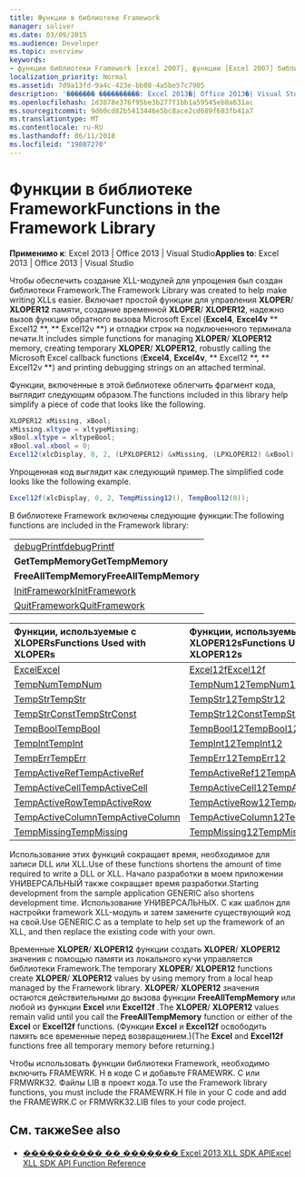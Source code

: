 ```yaml
---
title: Функции в библиотеке Framework
manager: soliver
ms.date: 03/09/2015
ms.audience: Developer
ms.topic: overview
keywords:
- функции библиотеки Framework [excel 2007], функции [Excel 2007] библиотеки Framework
localization_priority: Normal
ms.assetid: 7d9a13fd-9a4c-423e-bb08-4a5be57c7905
description: '������� ����������: Excel 2013�| Office 2013�| Visual Studio'
ms.openlocfilehash: 1d3878e376f95be3b277f1bb1a59545eb0a631ac
ms.sourcegitcommit: 9d60cd82b5413446e5bc8ace2cd689f683fb41a7
ms.translationtype: MT
ms.contentlocale: ru-RU
ms.lasthandoff: 06/11/2018
ms.locfileid: "19807270"
---
```

# <a name="functions-in-the-framework-library"></a><span data-ttu-id="2f127-104">Функции в библиотеке Framework</span><span class="sxs-lookup"><span data-stu-id="2f127-104">Functions in the Framework Library</span></span>

<span data-ttu-id="2f127-105">**Применимо к**: Excel 2013 | Office 2013 | Visual Studio</span><span class="sxs-lookup"><span data-stu-id="2f127-105">**Applies to**: Excel 2013 | Office 2013 | Visual Studio</span></span> 
  
<span data-ttu-id="2f127-106">Чтобы обеспечить создание XLL-модулей для упрощения был создан библиотеки Framework.</span><span class="sxs-lookup"><span data-stu-id="2f127-106">The Framework Library was created to help make writing XLLs easier.</span></span> <span data-ttu-id="2f127-107">Включает простой функции для управления **XLOPER**/ **XLOPER12** памяти, создание временной **XLOPER**/ **XLOPER12**, надежно вызов функции обратного вызова Microsoft Excel (**Excel4**, **Excel4v** ** Excel12 **, ** Excel12v **) и отладки строк на подключенного терминала печати.</span><span class="sxs-lookup"><span data-stu-id="2f127-107">It includes simple functions for managing **XLOPER**/ **XLOPER12** memory, creating temporary **XLOPER**/ **XLOPER12**, robustly calling the Microsoft Excel callback functions (**Excel4**, **Excel4v**, ** Excel12 **, ** Excel12v **) and printing debugging strings on an attached terminal.</span></span>
  
<span data-ttu-id="2f127-108">Функции, включенные в этой библиотеке облегчить фрагмент кода, выглядит следующим образом.</span><span class="sxs-lookup"><span data-stu-id="2f127-108">The functions included in this library help simplify a piece of code that looks like the following.</span></span>
  
```cs
XLOPER12 xMissing, xBool;
xMissing.xltype = xltypeMissing;
xBool.xltype = xltypeBool;
xBool.val.xbool = 0;
Excel12(xlcDisplay, 0, 2, (LPXLOPER12) &xMissing, (LPXLOPER12) &xBool);
```

<span data-ttu-id="2f127-109">Упрощенная код выглядит как следующий пример.</span><span class="sxs-lookup"><span data-stu-id="2f127-109">The simplified code looks like the following example.</span></span>
  
```cs
Excel12f(xlcDisplay, 0, 2, TempMissing12(), TempBool12(0));
```

<span data-ttu-id="2f127-110">В библиотеке Framework включены следующие функции:</span><span class="sxs-lookup"><span data-stu-id="2f127-110">The following functions are included in the Framework library:</span></span>
  
||
|:-----|
|[<span data-ttu-id="2f127-111">debugPrintf</span><span class="sxs-lookup"><span data-stu-id="2f127-111">debugPrintf</span></span>](debugprintf.md) <br/> |
|<span data-ttu-id="2f127-112">**GetTempMemory**</span><span class="sxs-lookup"><span data-stu-id="2f127-112">**GetTempMemory**</span></span> <br/> |
|<span data-ttu-id="2f127-113">**FreeAllTempMemory**</span><span class="sxs-lookup"><span data-stu-id="2f127-113">**FreeAllTempMemory**</span></span> <br/> |
|[<span data-ttu-id="2f127-114">InitFramework</span><span class="sxs-lookup"><span data-stu-id="2f127-114">InitFramework</span></span>](initframework.md) <br/> |
|[<span data-ttu-id="2f127-115">QuitFramework</span><span class="sxs-lookup"><span data-stu-id="2f127-115">QuitFramework</span></span>](quitframework.md) <br/> |
   
|<span data-ttu-id="2f127-116">**Функции, используемые с XLOPERs**</span><span class="sxs-lookup"><span data-stu-id="2f127-116">**Functions Used with XLOPERs**</span></span>|<span data-ttu-id="2f127-117">**Функции, используемые с XLOPER12s**</span><span class="sxs-lookup"><span data-stu-id="2f127-117">**Functions Used with XLOPER12s**</span></span>|
|:-----|:-----|
|[<span data-ttu-id="2f127-118">Excel</span><span class="sxs-lookup"><span data-stu-id="2f127-118">Excel</span></span>](excel-excel12f.md) <br/> |[<span data-ttu-id="2f127-119">Excel12f</span><span class="sxs-lookup"><span data-stu-id="2f127-119">Excel12f</span></span>](excel-excel12f.md) <br/> |
|[<span data-ttu-id="2f127-120">TempNum</span><span class="sxs-lookup"><span data-stu-id="2f127-120">TempNum</span></span>](tempnum-tempnum12.md) <br/> |[<span data-ttu-id="2f127-121">TempNum12</span><span class="sxs-lookup"><span data-stu-id="2f127-121">TempNum12</span></span>](tempnum-tempnum12.md) <br/> |
|[<span data-ttu-id="2f127-122">TempStr</span><span class="sxs-lookup"><span data-stu-id="2f127-122">TempStr</span></span>](tempstr.md) <br/> |[<span data-ttu-id="2f127-123">TempStr12</span><span class="sxs-lookup"><span data-stu-id="2f127-123">TempStr12</span></span>](tempstrconst-tempstr12.md) <br/> |
|[<span data-ttu-id="2f127-124">TempStrConst</span><span class="sxs-lookup"><span data-stu-id="2f127-124">TempStrConst</span></span>](tempstrconst-tempstr12.md) <br/> |[<span data-ttu-id="2f127-125">TempStr12Const</span><span class="sxs-lookup"><span data-stu-id="2f127-125">TempStr12Const</span></span>](tempstrconst-tempstr12.md) <br/> |
|[<span data-ttu-id="2f127-126">TempBool</span><span class="sxs-lookup"><span data-stu-id="2f127-126">TempBool</span></span>](tempbool-tempbool12.md) <br/> |[<span data-ttu-id="2f127-127">TempBool12</span><span class="sxs-lookup"><span data-stu-id="2f127-127">TempBool12</span></span>](tempbool-tempbool12.md) <br/> |
|[<span data-ttu-id="2f127-128">TempInt</span><span class="sxs-lookup"><span data-stu-id="2f127-128">TempInt</span></span>](tempint-tempint12.md) <br/> |[<span data-ttu-id="2f127-129">TempInt12</span><span class="sxs-lookup"><span data-stu-id="2f127-129">TempInt12</span></span>](tempint-tempint12.md) <br/> |
|[<span data-ttu-id="2f127-130">TempErr</span><span class="sxs-lookup"><span data-stu-id="2f127-130">TempErr</span></span>](temperr-temperr12.md) <br/> |[<span data-ttu-id="2f127-131">TempErr12</span><span class="sxs-lookup"><span data-stu-id="2f127-131">TempErr12</span></span>](temperr-temperr12.md) <br/> |
|[<span data-ttu-id="2f127-132">TempActiveRef</span><span class="sxs-lookup"><span data-stu-id="2f127-132">TempActiveRef</span></span>](tempactiveref-tempactiveref12.md) <br/> |[<span data-ttu-id="2f127-133">TempActiveRef12</span><span class="sxs-lookup"><span data-stu-id="2f127-133">TempActiveRef12</span></span>](tempactiveref-tempactiveref12.md) <br/> |
|[<span data-ttu-id="2f127-134">TempActiveCell</span><span class="sxs-lookup"><span data-stu-id="2f127-134">TempActiveCell</span></span>](tempactivecell-tempactivecell12.md) <br/> |[<span data-ttu-id="2f127-135">TempActiveCell12</span><span class="sxs-lookup"><span data-stu-id="2f127-135">TempActiveCell12</span></span>](tempactivecell-tempactivecell12.md) <br/> |
|[<span data-ttu-id="2f127-136">TempActiveRow</span><span class="sxs-lookup"><span data-stu-id="2f127-136">TempActiveRow</span></span>](tempactiverow-tempactiverow12.md) <br/> |[<span data-ttu-id="2f127-137">TempActiveRow12</span><span class="sxs-lookup"><span data-stu-id="2f127-137">TempActiveRow12</span></span>](tempactiverow-tempactiverow12.md) <br/> |
|[<span data-ttu-id="2f127-138">TempActiveColumn</span><span class="sxs-lookup"><span data-stu-id="2f127-138">TempActiveColumn</span></span>](tempactivecolumn-tempactivecolumn12.md) <br/> |[<span data-ttu-id="2f127-139">TempActiveColumn12</span><span class="sxs-lookup"><span data-stu-id="2f127-139">TempActiveColumn12</span></span>](tempactivecolumn-tempactivecolumn12.md) <br/> |
|[<span data-ttu-id="2f127-140">TempMissing</span><span class="sxs-lookup"><span data-stu-id="2f127-140">TempMissing</span></span>](tempmissing-tempmissing12.md) <br/> |[<span data-ttu-id="2f127-141">TempMissing12</span><span class="sxs-lookup"><span data-stu-id="2f127-141">TempMissing12</span></span>](tempmissing-tempmissing12.md) <br/> |
   
<span data-ttu-id="2f127-142">Использование этих функций сокращает время, необходимое для записи DLL или XLL.</span><span class="sxs-lookup"><span data-stu-id="2f127-142">Use of these functions shortens the amount of time required to write a DLL or XLL.</span></span> <span data-ttu-id="2f127-143">Начало разработки в моем приложении УНИВЕРСАЛЬНЫЙ также сокращает время разработки.</span><span class="sxs-lookup"><span data-stu-id="2f127-143">Starting development from the sample application GENERIC also shortens development time.</span></span> <span data-ttu-id="2f127-144">Использование УНИВЕРСАЛЬНЫХ. C как шаблон для настройки framework XLL-модуль и затем замените существующий код на свой.</span><span class="sxs-lookup"><span data-stu-id="2f127-144">Use GENERIC.C as a template to help set up the framework of an XLL, and then replace the existing code with your own.</span></span>
  
<span data-ttu-id="2f127-145">Временные **XLOPER**/ **XLOPER12** функции создать **XLOPER**/ **XLOPER12** значения с помощью памяти из локального кучи управляется библиотеки Framework.</span><span class="sxs-lookup"><span data-stu-id="2f127-145">The temporary **XLOPER**/ **XLOPER12** functions create **XLOPER**/ **XLOPER12** values by using memory from a local heap managed by the Framework library.</span></span> <span data-ttu-id="2f127-146">**XLOPER**/ **XLOPER12** значения остаются действительными до вызова функции **FreeAllTempMemory** или любой из функции **Excel** или **Excel12f** .</span><span class="sxs-lookup"><span data-stu-id="2f127-146">The **XLOPER**/ **XLOPER12** values remain valid until you call the **FreeAllTempMemory** function or either of the **Excel** or **Excel12f** functions.</span></span> <span data-ttu-id="2f127-147">(Функции **Excel** и **Excel12f** освободить память все временные перед возвращением.)</span><span class="sxs-lookup"><span data-stu-id="2f127-147">(The **Excel** and **Excel12f** functions free all temporary memory before returning.)</span></span> 
  
<span data-ttu-id="2f127-148">Чтобы использовать функции библиотеки Framework, необходимо включить FRAMEWRK. H в коде C и добавьте FRAMEWRK. C или FRMWRK32. Файлы LIB в проект кода.</span><span class="sxs-lookup"><span data-stu-id="2f127-148">To use the Framework library functions, you must include the FRAMEWRK.H file in your C code and add the FRAMEWRK.C or FRMWRK32.LIB files to your code project.</span></span>
  
## <a name="see-also"></a><span data-ttu-id="2f127-149">См. также</span><span class="sxs-lookup"><span data-stu-id="2f127-149">See also</span></span>

- [<span data-ttu-id="2f127-150">���������� �� ������� Excel 2013 XLL SDK API</span><span class="sxs-lookup"><span data-stu-id="2f127-150">Excel XLL SDK API Function Reference</span></span>](excel-xll-sdk-api-function-reference.md)

